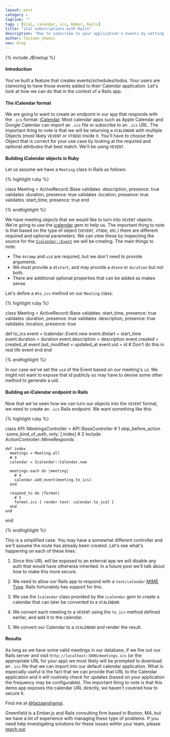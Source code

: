 ```yaml
---
layout: post
category :
tagline: ""
tags : [iCal, calendar, ics, Ember, Rails]
title: "iCal subscriptions with Rails"
description: "How to subscribe to your application's events by setting up an .ics endpoint"
author: faizaan_shamsi
nav: blog
---
```

{% include JB/setup %}

#### Introduction

You've built a feature that creates events/schedules/todos. Your users are
clamoring to have those events added to their Calendar application. Let's look
at how we can do that in the context of a Rails app.

#### The iCalendar format

We are going to want to create an endpoint in our app that responds with the
`.ics` format: [iCalendar](http://en.wikipedia.org/wiki/ICalendar). Most
calendar apps such as Apple Calendar and Google Calendar can import an `.ics`
file or subscribe to an `.ics` URL. The important thing to note is that we will
be returning a `VCALENDAR` with multiple Objects (most likely `VEVENT` or
`VTODO`) inside it. You'll have to choose the Object that is correct for your
use case by looking at the required and optional attributes that best match.
We'll be using `VEVENT`.

#### Building iCalendar objects in Ruby

Let us assume we have a `Meeting` class in Rails as follows:

{% highlight ruby %}

class Meeting < ActiveRecord::Base
  validates :description, presence: true
  validates :duration,    presence: true
  validates :location,    presence: true
  validates :start_time,  presence: true
end

{% endhighlight %}

We have meeting objects that we would like to turn into `VEVENT` objects. We're
going to use the [icalendar](https://github.com/icalendar/icalendar) gem to help
 us. The important thing to note is that based on the type of object (`VEVENT`,
 `VTODO`, etc.) there are different required and optional parameters. We can
 view these by inspecting the source for the [`Icalendar::Event`](https://github.com/icalendar/icalendar/blob/master/lib/icalendar/event.rb)
 we will be creating. The main things to note:

* The `dstamp` and `uid` are required, but we don't need to provide arguments.
* We must provide a `dtstart`, and may provide a `dtend` or `duration` but not both.
* There are additional optional properties that can be added as makes sense.

Let's define a `#to_ics` method on our `Meeting` class:

{% highlight ruby %}

class Meeting < ActiveRecord::Base
  validates :start_time,  presence: true
  validates :duration,    presence: true
  validates :description, presence: true
  validates :location,    presence: true

  def to_ics
    event = Icalendar::Event.new
    event.dtstart       = start_time
    event.duration      = duration
    event.description   = description
    event.created       = created_at
    event.last_modified = updated_at
    event.uid           = id # Don't do this in real life
    event
  end
end

{% endhighlight %}

In our case we've set the `uid` of the Event based on our meeting's `id`. We might
not want to expose that id publicly so may have to devise some other method to
generate a uid.

#### Building an iCalendar endpoint in Rails

Now that we've seen how we can turn our objects into the `VEVENT` format, we
need to create an `.ics` Rails endpoint. We want something like this:

{% highlight ruby %}

  class API::MeetingsController < API::BaseController
    # 1
    skip_before_action :some_kind_of_auth, only: [:index]
    # 2
    include ActionController::MimeResponds

    def index
      meetings = Meeting.all
      # 3
      calendar = Icalendar::Calendar.new

      meetings.each do |meeting|
        # 4
        calendar.add_event(meeting.to_ics)
      end

      respond_to do |format|
        # 5
        format.ics { render text: calendar.to_ical }
      end
    end
  end

{% endhighlight %}

This is a simplified case. You may have a somewhat different controller and
we'll assume the route has already been created. Let's see what's happening on
 each of these lines:

1. Since this URL will be exposed to an external app we will disable any auth
that would have otherwise inherited. In a future post we'll talk about how to
make this more secure.

2. We need to allow our Rails app to respond with a `text/calendar`
[MIME Type](http://en.wikipedia.org/wiki/MIME). Rails fortunately has support for this.

3. We use the `Icalendar` class provided by the  `icalendar` gem to create a
calendar that can later be converted to a `VCALENDAR`.

4. We convert each meeting to a `VEVENT` using the `to_ics` method defined earlier,
and add it to the calendar.

5. We convert our Calendar to a `VCALENDAR` and render the result.

#### Results

As long as we have some valid meetings in our database, if we fire out our Rails
server and visit `http://localhost:3000/meetings.ics` (or the appropriate URL for
your app) we most likely will be prompted to download an `.ics` file that we
can import into our default calendar application. What is especially useful is the
fact that we can provide that URL to the Calendar application and it will
routinely check for updates (based on your application the frequency may be
configurable). The important thing to note is that this demo app exposes the
calendar URL directly, we haven't covered how to secure it. 

Find me at [@faizaanshamsi](https://twitter.com/faizaanshamsi).

Greenfield is a Ember.js and Rails consulting firm based in Boston, MA, but we
have a lot of experience with managing these type of problems. If you need help
investigating solutions for these issues within your team, please
[reach out](http://greenfieldhq.com/#/?anchor=contact).
